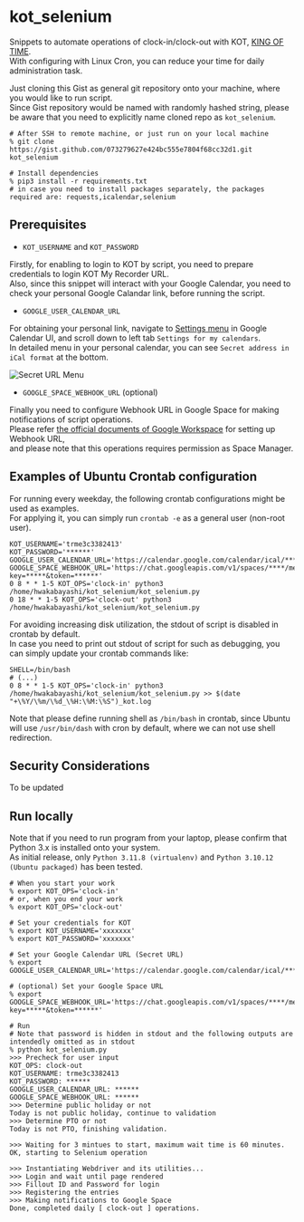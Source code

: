 # kot_selenium
Snippets to automate operations of clock-in/clock-out with KOT, [KING OF TIME](https://www.kingoftime.jp). \
With configuring with Linux Cron, you can reduce your time for daily administration task.

Just cloning this Gist as general git repository onto your machine, where you would like to run script. \
Since Gist repository would be named with randomly hashed string, please be aware that you need to explicitly name cloned repo as `kot_selenium`.

```shell
# After SSH to remote machine, or just run on your local machine
% git clone https://gist.github.com/073279627e424bc555e7804f68cc32d1.git kot_selenium

# Install dependencies
% pip3 install -r requirements.txt
# in case you need to install packages separately, the packages required are: requests,icalendar,selenium
```

## Prerequisites
- `KOT_USERNAME` and `KOT_PASSWORD`

Firstly, for enabling to login to KOT by script, you need to prepare credentials to login KOT My Recorder URL. \
Also, since this snippet will interact with your Google Calendar, you need to check your personal Google Calandar link, before running the script.

- `GOOGLE_USER_CALENDAR_URL`

For obtaining your personal link, navigate to [Settings menu](https://calendar.google.com/calendar/u/0/r/settings) in Google Calendar UI, and scroll down to left tab `Settings for my calendars`. \
In detailed menu in your personal calendar, you can see `Secret address in iCal format` at the bottom.

![Secret URL Menu](https://gist.github.com/assets/25563897/0d97bdf1-2d13-4e8a-a522-954392ea0667)

- `GOOGLE_SPACE_WEBHOOK_URL` (optional)

Finally you need to configure Webhook URL in Google Space for making notifications of script operations. \
Please refer [the official documents of Google Workspace](https://developers.google.com/workspace/chat/quickstart/webhooks) for setting up Webhook URL, \
and please note that this operations requires permission as Space Manager.


## Examples of Ubuntu Crontab configuration
For running every weekday, the following crontab configurations might be used as examples. \
For applying it, you can simply run `crontab -e` as a general user (non-root user).

```shell
KOT_USERNAME='trme3c3382413'
KOT_PASSWORD='******'
GOOGLE_USER_CALENDAR_URL='https://calendar.google.com/calendar/ical/********'
GOOGLE_SPACE_WEBHOOK_URL='https://chat.googleapis.com/v1/spaces/****/messages?key=*****&token=******'
0 8 * * 1-5 KOT_OPS='clock-in' python3 /home/hwakabayashi/kot_selenium/kot_selenium.py
0 18 * * 1-5 KOT_OPS='clock-out' python3 /home/hwakabayashi/kot_selenium/kot_selenium.py
```

For avoiding increasing disk utilization, the stdout of script is disabled in crontab by default. \
In case you need to print out stdout of script for such as debugging, you can simply update your crontab commands like:

```shell
SHELL=/bin/bash
# (...)
0 8 * * 1-5 KOT_OPS='clock-in' python3 /home/hwakabayashi/kot_selenium/kot_selenium.py >> $(date "+\%Y/\%m/\%d_\%H:\%M:\%S")_kot.log
```

Note that please define running shell as `/bin/bash` in crontab, since Ubuntu will use `/usr/bin/dash` with cron by default, where we can not use shell redirection.

## Security Considerations
To be updated

## Run locally
Note that if you need to run program from your laptop, please confirm that Python 3.x is installed onto your system. \
As initial release, only `Python 3.11.8 (virtualenv)` and `Python 3.10.12 (Ubuntu packaged)` has been tested.

```shell
# When you start your work
% export KOT_OPS='clock-in'
# or, when you end your work
% export KOT_OPS='clock-out'

# Set your credentials for KOT
% export KOT_USERNAME='xxxxxxx'
% export KOT_PASSWORD='xxxxxxx'

# Set your Google Calendar URL (Secret URL)
% export GOOGLE_USER_CALENDAR_URL='https://calendar.google.com/calendar/ical/********'

# (optional) Set your Google Space URL
% export GOOGLE_SPACE_WEBHOOK_URL='https://chat.googleapis.com/v1/spaces/****/messages?key=*****&token=******'

# Run
# Note that password is hidden in stdout and the following outputs are intendedly omitted as in stdout
% python kot_selenium.py
>>> Precheck for user input
KOT_OPS: clock-out
KOT_USERNAME: trme3c3382413
KOT_PASSWORD: ******
GOOGLE_USER_CALENDAR_URL: ******
GOOGLE_SPACE_WEBHOOK_URL: ******
>>> Determine public holiday or not
Today is not public holiday, continue to validation
>>> Determine PTO or not
Today is not PTO, finishing validation.

>>> Waiting for 3 mintues to start, maximum wait time is 60 minutes.
OK, starting to Selenium operation

>>> Instantiating Webdriver and its utilities...
>>> Login and wait until page rendered
>>> Fillout ID and Password for login
>>> Registering the entries
>>> Making notifications to Google Space
Done, completed daily [ clock-out ] operations.
```
